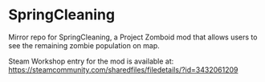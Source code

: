 # SpringCleaning
Mirror repo for SpringCleaning, a Project Zomboid mod that allows users to see the remaining zombie population on map.

Steam Workshop entry for the mod is available at: https://steamcommunity.com/sharedfiles/filedetails/?id=3432061209
